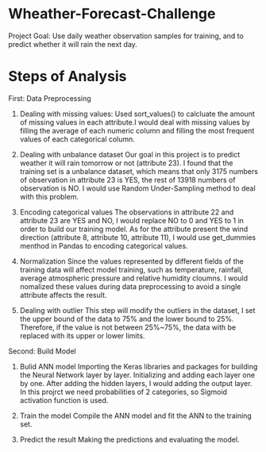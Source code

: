 # Wheather-Forecast-Challenge

Project Goal: Use daily weather observation samples for training, and  to predict whether it will rain the next day.

# Steps of Analysis
First: Data Preprocessing
  1. Dealing with missing values:
     Used sort_values() to calcluate the amount of missing values in each attribute.I would deal with missing values by filling the average of each        numeric column and filling the most frequent values of each categorical column.
     
  2. Dealing with unbalance dataset
     Our goal in this project is to predict weather it will rain tomorrow or not (attribute 23). I found that the training set is a unbalance dataset, which means that only 3175 numbers of observation in attribute 23 is YES, the rest of 13918 numbers of observation is NO. I would use Random Under-Sampling method to deal with this problem.
  
  3. Encoding categorical values
      The observations in attribute 22 and attribute 23 are YES and NO, I would replace NO to 0 and YES to 1 in order to build our training model. As for the attribute present the wind direction (attribute 8, attribute 10, attribute 11), I would use get_dummies menthod in Pandas to encoding categorical values.

  4. Normalization
     Since the values represented by different fields of the training data will affect model training, such as temperature, rainfall, average atmospheric pressure and relative humidity cloumns. I would nomalized these values during data preprocessing to avoid a single attribute affects the result.

  5. Dealing with outlier
    This step will modify the outliers in the dataset, I set the upper bound of the data to 75% and the lower bound to 25%. Therefore, if the value is not between 25%~75%, the data with be replaced with its upper or lower limits.

  
Second: Build Model
  1. Bulid ANN model
    Importing the Keras libraries and packages for building the Neural Network layer by layer. Initializing and adding each layer one by one. After adding the hidden layers, I would adding the output layer. In this projrct we need probabilities of 2 categories, so Sigmoid activation function is used.
  
  2. Train the model
    Compile the ANN model and fit the ANN to the training set.

  3. Predict the result
     Making the predictions and evaluating the model.
